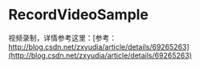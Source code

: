 # RecordVideoSample
视频录制，详情参考这里：[参考：http://blog.csdn.net/zxyudia/article/details/69265263](http://blog.csdn.net/zxyudia/article/details/69265263)
